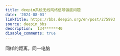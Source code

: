 ```yaml
---
title: deepin系统无线网络信号强度问题
date: '2024-08-03'
linkTitle: https://bbs.deepin.org/en/post/275993
source: deepin_bbs
description:  134******40 
disable_comments: true
---
```

同样的距离，同一电脑
